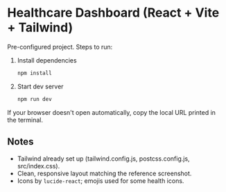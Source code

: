 # Healthcare Dashboard (React + Vite + Tailwind)

Pre-configured project. Steps to run:

1) Install dependencies
   ```bash
   npm install
   ```

2) Start dev server
   ```bash
   npm run dev
   ```

If your browser doesn't open automatically, copy the local URL printed in the terminal.

## Notes
- Tailwind already set up (tailwind.config.js, postcss.config.js, src/index.css).
- Clean, responsive layout matching the reference screenshot.
- Icons by `lucide-react`; emojis used for some health icons.
